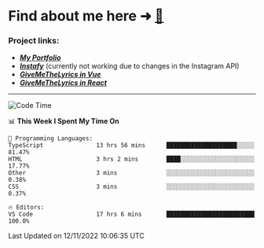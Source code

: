 # Find about me here ➜ [🧑](https://pauabella.dev)

### Project links:
- ***[My Portfolio](https://pauabella.dev)***
- ***[Instafy](https://instafy.me)*** (currently not working due to changes in the Instagram API)
- ***[GiveMeTheLyrics in Vue](https://lyrics.pauabella.dev)***
- ***[GiveMeTheLyrics in React](https://pauabella.dev/GiveMeTheLyrics)***

---
<!--START_SECTION:waka-->
![Code Time](http://img.shields.io/badge/Code%20Time-1%2C632%20hrs%2035%20mins-blue)

📊 **This Week I Spent My Time On** 

```text
💬 Programming Languages: 
TypeScript               13 hrs 56 mins      ████████████████████░░░░░   81.47% 
HTML                     3 hrs 2 mins        ████░░░░░░░░░░░░░░░░░░░░░   17.77% 
Other                    3 mins              ░░░░░░░░░░░░░░░░░░░░░░░░░   0.38% 
CSS                      3 mins              ░░░░░░░░░░░░░░░░░░░░░░░░░   0.37%

🔥 Editors: 
VS Code                  17 hrs 6 mins       █████████████████████████   100.0%

```


 Last Updated on 12/11/2022 10:06:35 UTC
<!--END_SECTION:waka-->
